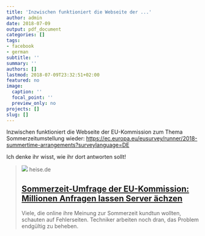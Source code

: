 ```yaml
---
title: 'Inzwischen funktioniert die Webseite der ...'
author: admin
date: 2018-07-09
output: pdf_document
categories: []
tags:
- facebook
- german
subtitle: ''
summary: ''
authors: []
lastmod: 2018-07-09T23:32:51+02:00
featured: no
image:
  caption: ''
  focal_point: ''
  preview_only: no
projects: []
slug: []
---
```

Inzwischen funktioniert die Webseite der EU-Kommission zum Thema Sommerzeitumstellung wieder: https://ec.europa.eu/eusurvey/runner/2018-summertime-arrangements?surveylanguage=DE

Ich denke ihr wisst, wie ihr dort antworten sollt!
> [![](https://heise.cloudimg.io/bound/1200x1200/q85.png-lossy-85.webp-lossy-85.foil1/_www-heise-de_/imgs/18/2/4/6/1/6/0/4/70b0fd9577ef52ba55e811e8aa38b110v1_max_755x424_b3535db83dc50e27c1bb1392364c95a2-cc6f2cee8850bddf.jpeg)](https://www.heise.de/newsticker/meldung/Sommerzeit-Umfrage-der-EU-Kommission-Millionen-Anfragen-lassen-Server-aechzen-4106316.html)
> heise.de
> ## [Sommerzeit-Umfrage der EU-Kommission: Millionen Anfragen lassen Server ächzen](https://www.heise.de/newsticker/meldung/Sommerzeit-Umfrage-der-EU-Kommission-Millionen-Anfragen-lassen-Server-aechzen-4106316.html)
>
>Viele, die online ihre Meinung zur Sommerzeit kundtun wollten, schauten auf Fehlerseiten. Techniker arbeiten noch dran, das Problem endgültig zu beheben.

